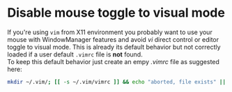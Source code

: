 # Disable mouse toggle to visual mode
If you're using `vim` from X11 environment you probably want to use your mouse with WindowManager features and avoid _vi_ direct control or editor toggle to
visual mode. This is already its default behavior but not correctly loaded if a user default `.vimrc` file is **not** found.  
To keep this default behavior just create an empy _.vimrc_ file as suggested here:
```sh
mkdir ~/.vim/; [[ -s ~/.vim/vimrc ]] && echo "aborted, file exists" || :> ~/.vim/vimrc
```
